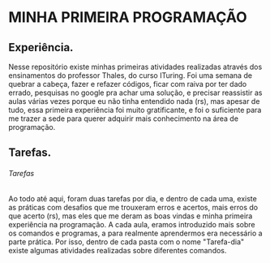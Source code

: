 # MINHA PRIMEIRA PROGRAMAÇÃO

## Experiência.
Nesse repositório existe minhas primeiras atividades realizadas através dos ensinamentos do professor Thales, do curso ITuring. Foi uma semana de quebrar a cabeça, fazer e refazer códigos, ficar com raiva por ter dado errado, pesquisas no google pra achar uma solução, e precisar reassistir as aulas várias vezes porque eu não tinha entendido nada (rs), mas apesar de tudo, essa primeira experiência foi muito gratificante, e foi o suficiente para me trazer a sede para querer adquirir mais conhecimento na área de programação.

## Tarefas.
###### Tarefas
Ao todo até aqui, foram duas tarefas por dia, e dentro de cada uma, existe as práticas com desafios que me trouxeram erros e acertos, mais erros do que acerto (rs), mas eles que me deram as boas vindas e minha primeira experiência na programação.
A cada aula, eramos introduzido mais sobre os comandos e programas, a para realmente aprendermos era necessário a parte prática. Por isso, dentro de cada pasta com o nome "Tarefa-dia" existe algumas atividades realizadas sobre diferentes comandos.